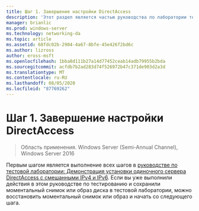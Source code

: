 ```yaml
---
title: Шаг 1. Завершение настройки DirectAccess
description: 'Этот раздел является частью руководства по лаборатории тестирования: демонстрация многосайтового развертывания DirectAccess для Windows Server 2016'
manager: brianlic
ms.prod: windows-server
ms.technology: networking-da
ms.topic: article
ms.assetid: 68fdc02b-2904-4a67-8bfe-45e426f2bd6c
ms.author: lizross
author: eross-msft
ms.openlocfilehash: 1bba8d111b27a14d77452ceab14adb79955b2bda
ms.sourcegitcommit: acfdb7b2ad283d74f526972b47c371de903d2a3d
ms.translationtype: MT
ms.contentlocale: ru-RU
ms.lasthandoff: 08/05/2020
ms.locfileid: "87769262"
---
```

# <a name="step-1-complete-the-directaccess-configuration"></a>Шаг 1. Завершение настройки DirectAccess

>Область применения. Windows Server (Semi-Annual Channel), Windows Server 2016

Первым шагом является выполнение всех шагов в [руководстве по тестовой лаборатории: Демонстрация установки одиночного сервера DirectAccess с смешанными IPv4 и IPv6](https://go.microsoft.com/fwlink/p/?LinkId=237004). Если вы уже выполнили действия в этом руководстве по тестированию и сохранили моментальный снимок или образ диска в тестовой лаборатории, можно восстановить моментальный снимок или образ и начать со следующего шага.
